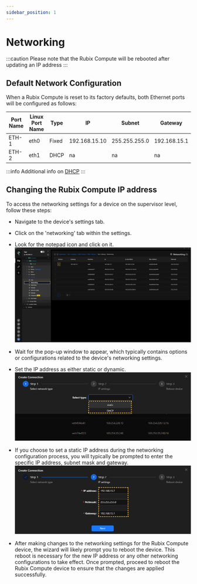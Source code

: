 ```yaml
---
sidebar_position: 1
---
```


# Networking

:::caution
Please note that the Rubix Compute will be rebooted after updating an IP address
:::

## Default Network Configuration

When a Rubix Compute is reset to its factory defaults, both Ethernet ports will be configured as follows:

| Port Name | Linux Port Name | Type  | IP            | Subnet        | Gateway      |
|-----------|-----------------|-------|---------------|---------------|--------------|
| ETH-1     | eth0            | Fixed | 192.168.15.10 | 255.255.255.0 | 192.168.15.1 |
| ETH-2     | eth1            | DHCP  | na            | na            | na           |

:::info
Additional info on [DHCP](https://en.wikipedia.org/wiki/Dynamic_Host_Configuration_Protocol)
:::

## Changing the Rubix Compute IP address

To access the networking settings for a device on the supervisor level, follow these steps:
* Navigate to the device's settings tab.
* Click on the 'networking' tab within the settings.
* Look for the notepad icon and click on it.
![max800px](img/ip-1.png)

* Wait for the pop-up window to appear, which typically contains options or configurations related to the device's networking settings.
* Set the IP address as either static or dynamic.
![max800px](img/ip-2.png)

* If you choose to set a static IP address during the networking configuration process, you will typically be prompted to enter the specific IP address, subnet mask and gateway.
![max800px](img/ip-3.png)

* After making changes to the networking settings for the Rubix Compute device, the wizard will likely prompt you to reboot the device. This reboot is necessary for the new IP address or any other networking configurations to take effect. Once prompted, proceed to reboot the Rubix Compute device to ensure that the changes are applied successfully.


